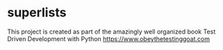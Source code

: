 # superlists
This project is created as part of the amazingly well organized book Test Driven Development with Python https://www.obeythetestinggoat.com
